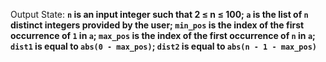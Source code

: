 Output State: **`n` is an input integer such that 2 ≤ n ≤ 100; `a` is the list of `n` distinct integers provided by the user; `min_pos` is the index of the first occurrence of `1` in `a`; `max_pos` is the index of the first occurrence of `n` in `a`; `dist1` is equal to `abs(0 - max_pos)`; `dist2` is equal to `abs(n - 1 - max_pos)`**